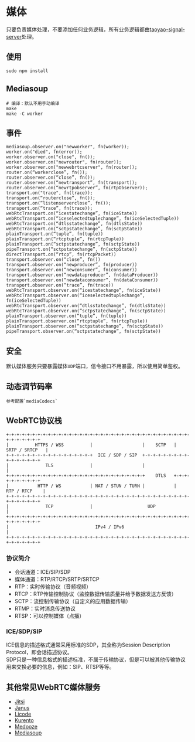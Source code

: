 # 媒体

只要负责媒体处理，不要添加任何业务逻辑，所有业务逻辑都由[taoyao-signal-server](../taoyao-signal-server)处理。

## 使用

```
sudo npm install
```

## Mediasoup

```
# 编译：默认不用手动编译
make
make -C worker
```

## 事件

```
mediasoup.observer.on("newworker", fn(worker));
worker.on("died", fn(error));
worker.observer.on("close", fn());
worker.observer.on("newrouter", fn(router));
worker.observer.on("newwebrtcserver", fn(router));
router.on(“workerclose”, fn());
router.observer.on(“close”, fn());
router.observer.on(“newtransport”, fn(transport));
router.observer.on(“newrtpobserver”, fn(rtpObserver));
transport.on("trace", fn(trace));
transport.on(“routerclose”, fn());
transport.on(“listenserverclose”, fn());
transport.on(“trace”, fn(trace));
webRtcTransport.on(“icestatechange”, fn(iceState))
webRtcTransport.on(“iceselectedtuplechange”, fn(iceSelectedTuple))
webRtcTransport.on(“dtlsstatechange”, fn(dtlsState))
webRtcTransport.on(“sctpstatechange”, fn(sctpState))
plainTransport.on(“tuple”, fn(tuple))
plainTransport.on(“rtcptuple”, fn(rtcpTuple))
plainTransport.on(“sctpstatechange”, fn(sctpState))
pipeTransport.on(“sctpstatechange”, fn(sctpState))
directTransport.on(“rtcp”, fn(rtcpPacket))
transport.observer.on(“close”, fn())
transport.observer.on(“newproducer”, fn(producer))
transport.observer.on(“newconsumer”, fn(consumer))
transport.observer.on(“newdataproducer”, fn(dataProducer))
transport.observer.on(“newdataconsumer”, fn(dataConsumer))
transport.observer.on(“trace”, fn(trace))
webRtcTransport.observer.on(“icestatechange”, fn(iceState))
webRtcTransport.observer.on(“iceselectedtuplechange”, fn(iceSelectedTuple))
webRtcTransport.observer.on(“dtlsstatechange”, fn(dtlsState))
webRtcTransport.observer.on(“sctpstatechange”, fn(sctpState))
plainTransport.observer.on(“tuple”, fn(tuple))
plainTransport.observer.on(“rtcptuple”, fn(rtcpTuple))
plainTransport.observer.on(“sctpstatechange”, fn(sctpState))
pipeTransport.observer.on(“sctpstatechange”, fn(sctpState))
```

## 安全

默认媒体服务只要暴露媒体`UDP`端口，信令接口不用暴露，所以使用简单鉴权。

## 动态调节码率

```
参考配置`mediaCodecs`
```

## WebRTC协议栈

```
+-+-+-+-+-+-+-+-+-+-+-+-+-+-+-+-+-+-+-+-+-+-+-+-+-+-+-+-+-+-+-+-+-+-+-+-+-+-+-+-+-+
|          HTTPS / WSS          |                   |    SCTP   |  SRTP / SRTCP   |
+-+-+-+-+-+-+-+-+-+-+-+-+-+-+-+-+  ICE / SDP / SIP  +-+-+-+-+-+-+-+-+-+-+-+-+-+-+-+
|              TLS              |                   |                             |
+-+-+-+-+-+-+-+-+-+-+-+-+-+-+-+-+-+-+-+-+-+-+-+-+-+-+    DTLS   +-+-+-+-+-+-+-+-+-+
|           HTTP / WS           | NAT / STUN / TURN |           |   RTP / RTCP    |
+-+-+-+-+-+-+-+-+-+-+-+-+-+-+-+-+-+-+-+-+-+-+-+-+-+-+-+-+-+-+-+-+-+-+-+-+-+-+-+-+-+
|              TCP              |                     UDP                         |
+-+-+-+-+-+-+-+-+-+-+-+-+-+-+-+-+-+-+-+-+-+-+-+-+-+-+-+-+-+-+-+-+-+-+-+-+-+-+-+-+-+
|                                 IPv4 / IPv6                                     |
+-+-+-+-+-+-+-+-+-+-+-+-+-+-+-+-+-+-+-+-+-+-+-+-+-+-+-+-+-+-+-+-+-+-+-+-+-+-+-+-+-+
```

### 协议简介

* 会话通道：ICE/SIP/SDP
* 媒体通道：RTP/RTCP/SRTP/SRTCP
* RTP：实时传输协议（音频视频）
* RTCP：RTP传输控制协议（监控数据传输质量并给予数据发送方反馈）
* SCTP：流控制传输协议（自定义的应用数据传输）
* RTMP：实时消息传送协议
* RTSP：可以控制媒体（点播）

### ICE/SDP/SIP

ICE信息的描述格式通常采用标准的SDP，其全称为Session Description Protocol，即会话描述协议。<br />
SDP只是一种信息格式的描述标准，不属于传输协议，但是可以被其他传输协议用来交换必要的信息，例如：SIP、RTSP等等。

## 其他常见WebRTC媒体服务

* [Jitsi](https://github.com/jitsi)
* [Janus](https://github.com/meetecho/janus-gateway/)
* [Licode](https://github.com/lynckia/licode)
* [Kurento](https://github.com/Kurento/kurento-media-server)
* [Medooze](https://github.com/medooze/media-server)
* [Mediasoup](https://github.com/versatica/mediasoup)
